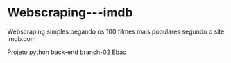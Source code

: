 # Webscraping---imdb
Webscraping simples pegando os 100 filmes mais populares segundo o site imdb.com

Projeto python back-end
b r a n c h - 0 2  
 E b a c  
 